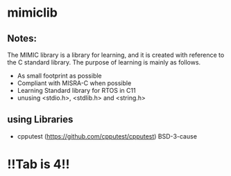 # mimiclib


 ## Notes:
 The MIMIC library is a library for learning, and it is created with reference 
 to the C standard library. The purpose of learning is mainly as follows.
 * As small footprint as possible
 * Compliant with MISRA-C when possible
 * Learning Standard library for RTOS in C11
 * unusing <stdio.h>, <stdlib.h> and <string.h>

 ## using Libraries
 * cpputest (https://github.com/cpputest/cpputest) BSD-3-cause
  
# !!Tab is 4!!
 